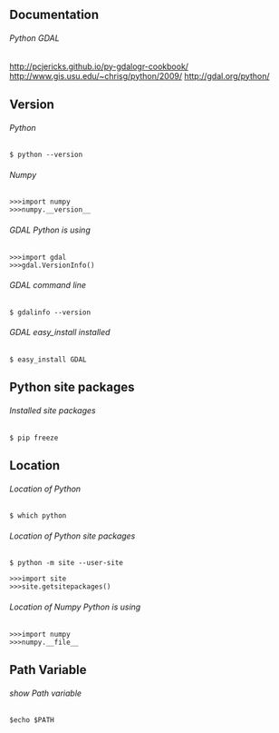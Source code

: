 ## Documentation

###### Python GDAL
http://pcjericks.github.io/py-gdalogr-cookbook/<br>
http://www.gis.usu.edu/~chrisg/python/2009/
http://gdal.org/python/

## Version 

###### Python
```
$ python --version
```

###### Numpy
```
>>>import numpy
>>>numpy.__version__
```

###### GDAL Python is using
```
>>>import gdal
>>>gdal.VersionInfo()
```

###### GDAL command line
```
$ gdalinfo --version
````
###### GDAL easy_install installed
```
$ easy_install GDAL
```

## Python site packages
###### Installed site packages
```
$ pip freeze
```

## Location
###### Location of Python
```
$ which python
````

###### Location of Python site packages
````
$ python -m site --user-site
````
```
>>>import site
>>>site.getsitepackages()
````

###### Location of Numpy Python is using
```
>>>import numpy
>>>numpy.__file__
````

## Path Variable
###### show Path variable
```
$echo $PATH
```
